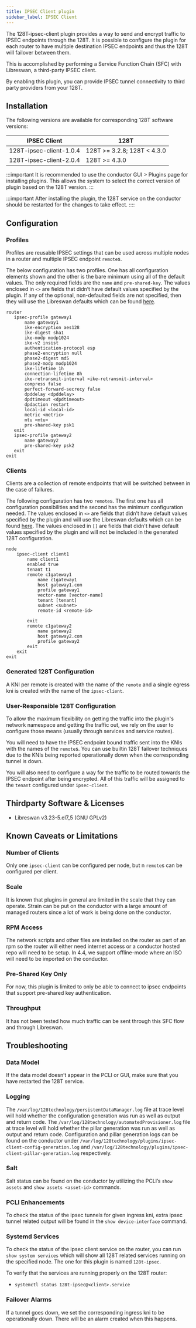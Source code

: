 ```yaml
---
title: IPSEC Client plugin
sidebar_label: IPSEC Client
---
```


The 128T-ipsec-client plugin provides a way to send and encrypt traffic to IPSEC endpoints through the 128T. It is possible to configure the plugin for each router to have multiple destination IPSEC endpoints and thus the 128T will failover between them.

This is accomplished by performing a Service Function Chain (SFC) with Libreswan, a third-party IPSEC client.

By enabling this plugin, you can provide IPSEC tunnel connectivity to third party providers from your 128T.

## Installation

The following versions are available for corresponding 128T software versions:

| IPSEC Client            | 128T                        |
| ----------------------- | --------------------------- |
| 128T-ipsec-client-1.0.4 | 128T >= 3.2.8; 128T < 4.3.0 |
| 128T-ipsec-client-2.0.4 | 128T >= 4.3.0               |

:::important
It is recommended to use the conductor GUI > Plugins page for installing plugins. This allows the system to select the correct version of plugin based on the 128T version.
:::

:::important
After installing the plugin, the 128T service on the conductor should be restarted for the changes to take effect.
::::

## Configuration

### Profiles
Profiles are reusable IPSEC settings that can be used across multiple nodes in a router and multiple IPSEC endpoint `remote`s.

The below configuration has two profiles. One has all configuration elements shown and the other is the bare minimum using all of the default values. The only required fields are the `name` and `pre-shared-key`. The values enclosed in `<>` are fields that didn’t have default values specified by the plugin. If any of the optional, non-defaulted fields are not specified, then they will use the Libreswan defaults which can be found [here](https://libreswan.org/man/ipsec.conf.5.html).

```
router
   ipsec-profile gateway1
       name gateway1
       ike-encryption aes128
       ike-digest sha1
       ike-modp modp1024
       ike-v2 insist
       authentication-protocol esp
       phase2-encryption null
       phase2-digest md5
       phase2-modp modp1024
       ike-lifetime 1h
       connection-lifetime 8h
       ike-retransmit-interval <ike-retransmit-interval>
       compress false
       perfect-forward-secrecy false
       dpddelay <dpddelay>
       dpdtimeout <dpdtimeout>
       dpdaction restart
       local-id <local-id>
       metric <metric>
       mtu <mtu>
       pre-shared-key psk1
   exit
   ipsec-profile gateway2
       name gateway2
       pre-shared-key psk2
   exit
exit
```

### Clients
Clients are a collection of remote endpoints that will be switched between in the case of failures.

The following configuration has two `remote`s. The first one has all configuration possibilities and the second has the minimum configuration needed. The values enclosed in `<>` are fields that didn’t have default values specified by the plugin and will use the Libreswan defaults which can be found [here](https://libreswan.org/man/ipsec.conf.5.html). The values enclosed in `[]` are fields that didn't have default values specified by the plugin and will not be included in the generated 128T configuration.
```
node
    ipsec-client client1
        name client1
        enabled true
        tenant t1
        remote c1gateway1
            name c1gateway1
            host gateway1.com
            profile gateway1
            vector-name [vector-name]
            tenant [tenant]
            subnet <subnet>
            remote-id <remote-id>

        exit
        remote c1gateway2
            name gateway2
            host gateway2.com
            profile gateway2
        exit
    exit
exit
```

### Generated 128T Configuration
A KNI per remote is created with the name of the `remote` and a single egress kni is created with the name of the `ipsec-client`.

### User-Responsible 128T Configuration
To allow the maximum flexibility on getting the traffic into the plugin's network namespace and getting the traffic out, we rely on the user to configure those means (usually through services and service routes).

You will need to have the IPSEC endpoint bound traffic sent into the KNIs with the names of the `remote`s. You can use builtin 128T failover techniques due to the KNIs being reported operationally down when the corresponding tunnel is down.

You will also need to configure a way for the traffic to be routed towards the IPSEC endpoint after being encrypted. All of this traffic will be assigned to the `tenant` configured under `ipsec-client`.

## Thirdparty Software & Licenses
- Libreswan v3.23-5.el7_5 (GNU GPLv2)

## Known Caveats or Limitations

### Number of Clients
Only one `ipsec-client` can be configured per node, but n `remote`s can be configured per client.

### Scale
It is known that plugins in general are limited in the scale that they can operate. Strain can be put on the conductor with a large amount of managed routers since a lot of work is being done on the conductor.

### RPM Access
The network scripts and other files are installed on the router as part of an rpm so the router will either need internet access or a conductor hosted repo will need to be setup. In 4.4, we support offline-mode where an ISO will need to be imported on the conductor.

### Pre-Shared Key Only
For now, this plugin is limited to only be able to connect to ipsec endpoints that support pre-shared key authentication.

### Throughput
It has not been tested how much traffic can be sent through this SFC flow and through Libreswan.


## Troubleshooting

### Data Model 
If the data model doesn’t appear in the PCLI or GUI, make sure that you have restarted the 128T service.

### Logging
The `/var/log/128technology/persistentDataManager.log` file at trace level will hold whether the configuration generation was run as well as output and return code.
The `/var/log/128technology/automatedProvisioner.log` file at trace level will hold whether the pillar generation was run as well as output and return code.
Configuration and pillar generation logs can be found on the conductor under `/var/log/128technology/plugins/ipsec-client-config-generation.log` and `/var/log/128technology/plugins/ipsec-client-pillar-generation.log` respectively.

### Salt
Salt status can be found on the conductor by utilizing the PCLI’s `show assets` and `show assets <asset-id>` commands.

### PCLI Enhancements
To check the status of the ipsec tunnels for given ingress kni, extra ipsec tunnel related output will be found in the `show device-interface` command.

### Systemd Services
To check the status of the ipsec client service on the router, you can run `show system services` which will show all 128T related services running on the specified node. The one for this plugin is named `128t-ipsec`.

To verify that the services are running properly on the 128T router:
* `systemctl status 128t-ipsec@<client>.service`

### Failover Alarms
If a tunnel goes down, we set the corresponding ingress kni to be operationally down. There will be an alarm created when this happens.
